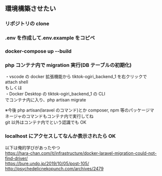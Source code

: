 ## 環境構築させたい

### リポジトリの clone

### .env を作成して.env.example をコピペ

### docker-compose up --build

### php コンテナ内で migration 実行(DB テーブルの初期化)

・vscode の docker 拡張機能から tiktok-ogiri_backend_1 を右クリックで attach shell  
もしくは  
・Docker Desktop の tiktok-ogiri_backend_1 の CLI  
でコンテナ内に入り、php artisan migrate

※今後 php artisan(laravel のコマンド)とか composer, npm 等のパッケージマネージャのコマンドもコンテナ内で実行してね  
git 以外はコンテナ内でという認識でも OK

### localhost にアクセスしてなんか表示されたら OK

以下は俺的学びがあったやつ  
https://hara-chan.com/it/infrastructure/docker-laravel-migration-could-not-find-driver/  
https://bure.undo.jp/2019/10/05/post-105/  
http://psychedelicnekopunch.com/archives/2479
